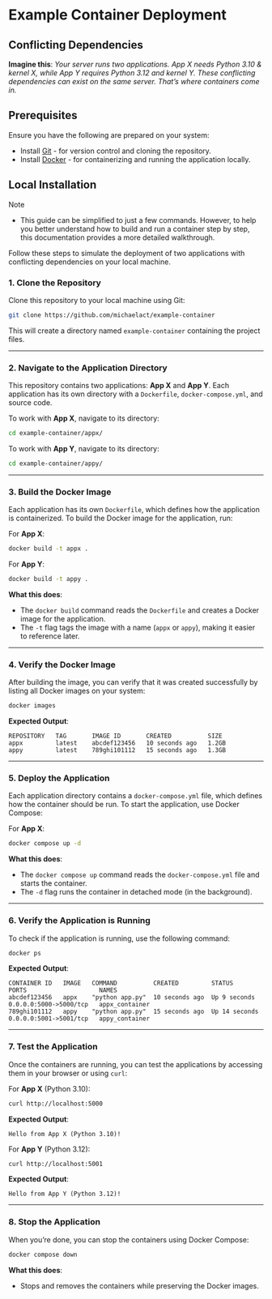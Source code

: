 # Example Container Deployment

## Conflicting Dependencies

**Imagine this**: *Your server runs two applications. App X needs Python 3.10 & kernel X, while App Y requires Python 3.12 and kernel Y. These conflicting dependencies can exist on the same server. That’s where containers come in.*

## Prerequisites

Ensure you have the following are prepared on your system:

- Install [Git](https://git-scm.com/downloads) - for version control and cloning the repository.
- Install [Docker](https://docs.docker.com/engine/install/) - for containerizing and running the application locally.

## Local Installation

> [!NOTE]
>
> - This guide can be simplified to just a few commands. However, to help you better understand how to build and run a container step by step, this documentation provides a more detailed walkthrough.

Follow these steps to simulate the deployment of two applications with conflicting dependencies on your local machine.

### 1. Clone the Repository
Clone this repository to your local machine using Git:
```bash
git clone https://github.com/michaelact/example-container
```

This will create a directory named `example-container` containing the project files.

---

### 2. Navigate to the Application Directory
This repository contains two applications: **App X** and **App Y**. Each application has its own directory with a `Dockerfile`, `docker-compose.yml`, and source code.

To work with **App X**, navigate to its directory:
```bash
cd example-container/appx/
```

To work with **App Y**, navigate to its directory:
```bash
cd example-container/appy/
```

---

### 3. Build the Docker Image
Each application has its own `Dockerfile`, which defines how the application is containerized. To build the Docker image for the application, run:

For **App X**:
```bash
docker build -t appx .
```

For **App Y**:
```bash
docker build -t appy .
```

**What this does**:
- The `docker build` command reads the `Dockerfile` and creates a Docker image for the application.
- The `-t` flag tags the image with a name (`appx` or `appy`), making it easier to reference later.

---

### 4. Verify the Docker Image
After building the image, you can verify that it was created successfully by listing all Docker images on your system:
```bash
docker images
```

**Expected Output**:
```
REPOSITORY   TAG       IMAGE ID       CREATED          SIZE
appx         latest    abcdef123456   10 seconds ago   1.2GB
appy         latest    789ghi101112   15 seconds ago   1.3GB
```

---

### 5. Deploy the Application
Each application directory contains a `docker-compose.yml` file, which defines how the container should be run. To start the application, use Docker Compose:

For **App X**:
```bash
docker compose up -d
```

**What this does**:
- The `docker compose up` command reads the `docker-compose.yml` file and starts the container.
- The `-d` flag runs the container in detached mode (in the background).

---

### 6. Verify the Application is Running
To check if the application is running, use the following command:
```bash
docker ps
```

**Expected Output**:
```
CONTAINER ID   IMAGE   COMMAND          CREATED         STATUS         PORTS                    NAMES
abcdef123456   appx    "python app.py"  10 seconds ago  Up 9 seconds   0.0.0.0:5000->5000/tcp   appx_container
789ghi101112   appy    "python app.py"  15 seconds ago  Up 14 seconds  0.0.0.0:5001->5001/tcp   appy_container
```

---

### 7. Test the Application
Once the containers are running, you can test the applications by accessing them in your browser or using `curl`:

For **App X** (Python 3.10):
```bash
curl http://localhost:5000
```
**Expected Output**:
```
Hello from App X (Python 3.10)!
```

For **App Y** (Python 3.12):
```bash
curl http://localhost:5001
```
**Expected Output**:
```
Hello from App Y (Python 3.12)!
```

---

### 8. Stop the Application
When you’re done, you can stop the containers using Docker Compose:
```bash
docker compose down
```

**What this does**:
- Stops and removes the containers while preserving the Docker images.
